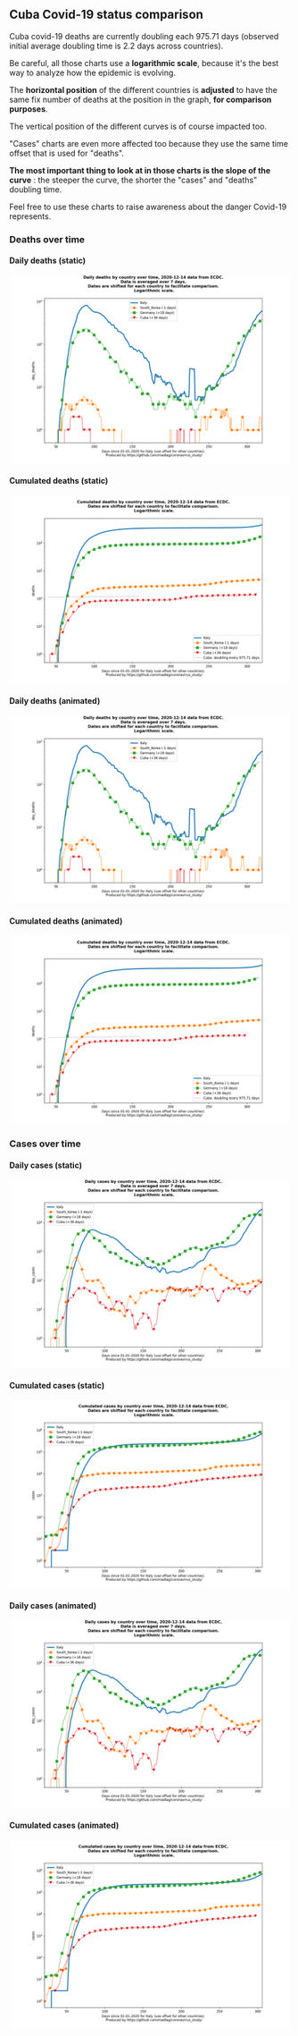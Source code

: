 ## Cuba Covid-19 status comparison 

Cuba covid-19 deaths are currently doubling each 975.71 days (observed initial average doubling time is 2.2 days across countries).



Be careful, all those charts use a **logarithmic scale**, because it's the best way to analyze how the epidemic is evolving.
 
The **horizontal position** of the different countries is **adjusted** to have the same fix number of deaths at the position in the graph, **for comparison purposes**.

The vertical position of the different curves is of course impacted too.

"Cases" charts are even more affected too because they use the same time offset that is used for "deaths".

**The most important thing to look at in those charts is the slope of the curve** : the steeper the curve, the shorter the "cases" and "deaths" doubling time.

Feel free to use these charts to raise awareness about the danger Covid-19 represents. 


 
### Deaths over time
 
#### Daily deaths (static)
![Cuba covid-19 daily deaths static chart](https://raw.githubusercontent.com/madlag/coronavirus_study/master/notebooks/graphs/2020-12-14/countries/Cuba/2020-12-14_Cuba_day_deaths.png "Cuba covid-19 day_deaths static chart")   
 
#### Cumulated deaths (static)
![Cuba covid-19 cumulated deaths static chart](https://raw.githubusercontent.com/madlag/coronavirus_study/master/notebooks/graphs/2020-12-14/countries/Cuba/2020-12-14_Cuba_deaths.png "Cuba covid-19 deaths static chart")   
 
#### Daily deaths (animated)
![Cuba covid-19 daily deaths animated chart](https://raw.githubusercontent.com/madlag/coronavirus_study/master/notebooks/graphs/2020-12-14/countries/Cuba/2020-12-14_Cuba_day_deaths.gif "Cuba covid-19 day_deaths animated chart")   
 
#### Cumulated deaths (animated)
![Cuba covid-19 cumulated deaths animated chart](https://raw.githubusercontent.com/madlag/coronavirus_study/master/notebooks/graphs/2020-12-14/countries/Cuba/2020-12-14_Cuba_deaths.gif "Cuba covid-19 deaths animated chart")   

 
### Cases over time
 
#### Daily cases (static)
![Cuba covid-19 daily cases static chart](https://raw.githubusercontent.com/madlag/coronavirus_study/master/notebooks/graphs/2020-12-14/countries/Cuba/2020-12-14_Cuba_day_cases.png "Cuba covid-19 day_cases static chart")   
 
#### Cumulated cases (static)
![Cuba covid-19 cumulated cases static chart](https://raw.githubusercontent.com/madlag/coronavirus_study/master/notebooks/graphs/2020-12-14/countries/Cuba/2020-12-14_Cuba_cases.png "Cuba covid-19 cases static chart")   
 
#### Daily cases (animated)
![Cuba covid-19 daily cases animated chart](https://raw.githubusercontent.com/madlag/coronavirus_study/master/notebooks/graphs/2020-12-14/countries/Cuba/2020-12-14_Cuba_day_cases.gif "Cuba covid-19 day_cases animated chart")   
 
#### Cumulated cases (animated)
![Cuba covid-19 cumulated cases animated chart](https://raw.githubusercontent.com/madlag/coronavirus_study/master/notebooks/graphs/2020-12-14/countries/Cuba/2020-12-14_Cuba_cases.gif "Cuba covid-19 cases animated chart")   

